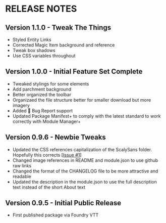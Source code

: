 # RELEASE NOTES

## Version 1.1.0 - Tweak The Things

-   Styled Entity Links
-   Corrected Magic Item background and reference
-   Tweak box shadows
-   Use CSS variables throughout

## Version 1.0.0 - Initial Feature Set Complete

-   Tweaked stylings for some elements
-   Add parchment background
-   Better organized the toolbar
-   Organizaed the file structure better for smaller download but more imagery
-   Added :bug: Bug Report support
-   Updated Package Manifest+ to comply with the latest standard to work correctly with Module Manager+

## Version 0.9.6 - Newbie Tweaks

-   Updated the CSS references capitalization of the ScalySans folder. Hopefully this corrects [[Issue #1](https://github.com/AmazingVanish/apsj/issues/1)]
-   Changed image references in README and module.json to use github raw links
-   Changed the format of the CHANGELOG file to be more attractive and readable
-   Updated the description in the module.json to use the full description text instead of the short About text

## Version 0.9.5 - Initial Public Release

-   First published package via Foundry VTT
